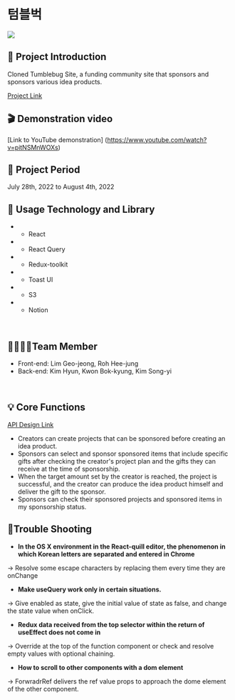 # 텀블벅

![](https://www.notion.so/image/https%3A%2F%2Ftumblbug-assets.imgix.net%2Fbrand%2Ftumblbug_introduction.png?table=block&id=256d08cd-3a8d-43c4-ad95-5cf40f8c83a3&spaceId=0506af35-6b8b-4c06-9c1c-7fe328d8aee6&width=2000&userId=17d0a86e-5f6e-4097-afd6-b83dc90e98d3&cache=v2)

## 📢 Project Introduction

Cloned Tumblebug Site, a funding community site that sponsors and sponsors various idea products.

[Project Link](http://tumblbug-clone.s3-website.ap-northeast-2.amazonaws.com/)


## 🎬 Demonstration video

[Link to YouTube demonstration] (https://www.youtube.com/watch?v=pitNSMnWOXs)

## 📅 Project Period

July 28th, 2022 to August 4th, 2022

## **🔨 Usage Technology and Library**

- - React
- - React Query
- - Redux-toolkit
- - Toast UI
- - S3
- - Notion

<br/>

## ****👨👩👧👦Team Member****

- Front-end: Lim Geo-jeong, Roh Hee-jung
- Back-end: Kim Hyun, Kwon Bok-kyung, Kim Song-yi

<br/>

## 💡 Core Functions
[API Design Link](https://gelatinous-macadamia-65a.notion.site/e72b9b4d9a194ab3a57084df8f47bf1a?v=efac60dd4a6a4d81889f2e11233273f1)

- Creators can create projects that can be sponsored before creating an idea product.
- Sponsors can select and sponsor sponsored items that include specific gifts after checking the creator's project plan and the gifts they can receive at the time of sponsorship.
- When the target amount set by the creator is reached, the project is successful, and the creator can produce the idea product himself and deliver the gift to the sponsor.
- Sponsors can check their sponsored projects and sponsored items in my sponsorship status.

## 💫Trouble Shooting


- **In the OS X environment in the React-quill editor, the phenomenon in which Korean letters are separated and entered in Chrome**

→ Resolve some escape characters by replacing them every time they are onChange

- **Make useQuery work only in certain situations.**

→ Give enabled as state, give the initial value of state as false, and change the state value when onClick.

- **Redux data received from the top selector within the return of useEffect does not come in**

→ Override at the top of the function component or check and resolve empty values with optional chaining.

- **How to scroll to other components with a dom element**

→ ForwradrRef delivers the ref value props to approach the dome element of the other component.

